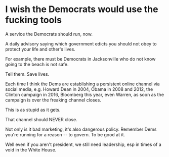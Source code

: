 # I wish the Democrats would use the fucking tools
A service the Democrats should run, now.

A daily advisory saying which government edicts you should not obey to protect your life and other's lives.

For example, there must be Democrats in Jacksonville who do not know going to the beach is not safe. 

Tell them. Save lives.

Each time I think the Dems are establishing a persistent online channel via social media, e.g. Howard Dean in 2004, Obama in 2008 and 2012, the Clinton campaign in 2016, Bloomberg this year, even Warren, as soon as the campaign is over the freaking channel closes. 

This is as stupid as it gets.

That channel should NEVER close. 

Not only is it bad marketing, it's also dangerous policy. Remember Dems you're running for a reason -- to govern. To be good at it. 

Well even if you aren't president, we still need leadership, esp in times of a void in the White House.

